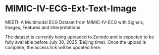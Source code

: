 # MIMIC-IV-ECG-Ext-Text-Image
MEETI: A Multimodal ECG Dataset from MIMIC-IV-ECG with Signals, Images, Features and Interpretations

The dataset is currently being uploaded to Zenodo and is expected to be fully available before July 30, 2025 (Beijing time).  Once the upload is complete, the access link will be updated here.
